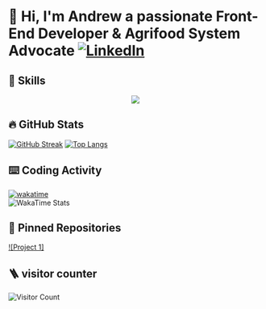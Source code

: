 # 👋 Hi, I'm Andrew  a passionate Front-End Developer & Agrifood System  Advocate   [![LinkedIn](https://img.shields.io/badge/LinkedIn-0A66C2?logo=linkedin)](www.linkedin.com/in/andrew-mponin)

## 🚀 Skills
<p align="center">
  <a href="https://skillicons.dev">
    <img src="https://skillicons.dev/icons?i=html,css,tailwind,ts,js,react,nodejs,supabase,fastapi,git,bash," />
  </a>
</p>

## 🔥 GitHub Stats
[![GitHub Streak](https://streak-stats.demolab.com?user=brosq6168&theme=dark)](https://git.io/streak-stats)
[![Top Langs](https://github-readme-stats.vercel.app/api/top-langs/?username=brosq6168&layout=compact)](https://github.com/anuraghazra/github-readme-stats)

## ⌨️ Coding Activity
[![wakatime](https://wakatime.com/badge/user/{brosq}.svg)](https://wakatime.com/@brosq6168)  
![WakaTime Stats](https://github-readme-stats.vercel.app/api/wakatime?username=brosq6168)

## 📌 Pinned Repositories
[![Project 1]](https://github.com/IamME1311/ClauseGuard)

## 🪜 visitor counter
![Visitor Count](https://visitor-badge.laobi.icu/badge?page_id=brosq6168.brosq6168)

